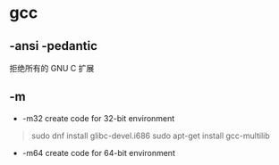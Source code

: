 # gcc
## -ansi -pedantic
拒绝所有的 GNU C 扩展

## -m
- -m32      create code for 32-bit environment
> sudo dnf install glibc-devel.i686
> sudo apt-get install gcc-multilib
- -m64      create code for 64-bit environment
